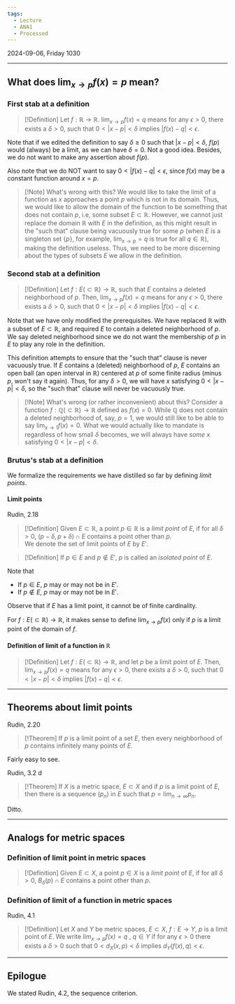 ```yaml
---
tags:
  - Lecture
  - ANA1
  - Processed
---
```

2024-09-06, Friday
1030

---
## What does $\lim_{ x \to p }f(x) = p$ mean?

### First stab at a definition

>[!Definition]
>Let $f: \mathbb{R}\to \mathbb{R}$.
>$\lim_{ x \to p }f(x) = q$ means for any $\epsilon>0$, there exists a $\delta>0$, such that  $0<|x-p|<\delta$ implies $|f(x)-q|<\epsilon$. 

Note that if we edited the definition to say $\delta\ge 0$ such that $|x-p|<\delta$, $f(p)$ would (always) be a limit, as we can have $\delta=0$. Not a good idea. Besides, we do not want to make any assertion about $f(p)$.

Also note that we do NOT want to say $0<|f(x)-q|<\epsilon$, since $f(x)$ may be a constant function around $x=p$. 

> [!Note] What's wrong with this?
> We would like to take the limit of a function as $x$ approaches a point $p$ which is not in its domain. Thus, we would like to allow the domain of the function to be something that does not contain $p$, i.e, some subset $E\subset\mathbb{R}$. However, we cannot just replace the domain $\mathbb{R}$ with $E$ in the definition, as this might result in the "such that" clause being vacuously true for some $p$ (when $E$ is a singleton set $\{ p \}$, for example, $\lim_{ x \to p }=q$ is true for all $q\in \mathbb{R}$), making the definition useless. Thus, we need to be more discerning about the types of subsets $E$ we allow in the definition.

### Second stab at a definition

>[!Definition]
>Let $f: E(\subset \mathbb{R})\to \mathbb{R}$, such that $E$ contains a deleted neighborhood of $p$. 
>Then, $\lim_{ x \to p }f(x) = q$ means for any $\epsilon>0$, there exists a $\delta>0$, such that  $0<|x-p|<\delta$ implies $|f(x)-q|<\epsilon$. 

Note that we have only modified the prerequisites. We have replaced $\mathbb{R}$ with a subset of $E\subset\mathbb{R}$, and required $E$ to contain a deleted neighborhood of $p$. We say deleted neighborhood since we do not want the membership of $p$ in $E$ to play any role in the definition.

This definition attempts to ensure that the "such that" clause is never vacuously true. If $E$ contains a (deleted) neighborhood of $p$, $E$ contains an open ball (an open interval in $\mathbb{R}$) centered at $p$ of some finite radius (minus $p$, won't say it again). Thus, for any $\delta>0$, we will have $x$ satisfying $0<|x-p|<\delta$, so the "such that" clause will never be vacuously true. 

>[!Note] What's wrong (or rather inconvenient) about this?
>Consider a function $f:\mathbb{Q}(\subset \mathbb{R})\to \mathbb{R}$ defined as $f(x)=0$. While $\mathbb{Q}$ does not contain a deleted neighborhood of, say, $p=1$, we would still like to be able to say $\lim_{ x \to 1 }f(x)=0$. What we would actually like to mandate is regardless of how small $\delta$ becomes, we will always have *some* $x$ satisfying $0<|x-p|<\delta$. 

### Brutus's stab at a definition

We formalize the requirements we have distilled so far by defining *limit points*.
#### Limit points
Rudin, 2.18
>[!Definition]
>Given $E\subset \mathbb{R}$, a point $p\in \mathbb{R}$ is a *limit point* of $E$, if for all $\delta>0$,  $(p-\delta, p+\delta)\cap E$ contains a point other than $p$.  
>We denote the set of limit points of $E$ by $E'$. 

>[!Definition]
>If $p\in E$ and $p\not\in E'$, $p$ is called an *isolated point* of $E$. 

Note that 
- If $p\in E$, $p$ may or may not be in $E'$.
- If $p\not\in E$, $p$ may or may not be in $E'$.

Observe that if $E$ has a limit point, it cannot be of finite cardinality.

For $f:E(\subset \mathbb{R})\to \mathbb{R}$, it makes sense to define $\lim_{ x \to p }f(x)$ only if $p$ is a limit point of the domain of $f$. 

#### Definition of limit of a function in $\mathbb{R}$
>[!Definition]
>Let $f: E(\subset \mathbb{R})\to \mathbb{R}$, and let $p$ be a limit point of $E$.
>Then, $\lim_{ x \to p }f(x) = q$ means for any $\epsilon>0$, there exists a $\delta>0$, such that  $0<|x-p|<\delta$ implies $|f(x)-q|<\epsilon$. 

---
## Theorems about limit points

Rudin, 2.20
>[!Theorem]
>If $p$ is a limit point of a set $E$, then every neighborhood of $p$ contains infinitely many points of $E$.

Fairly easy to see.

Rudin, 3.2 d
>[!Theorem]
>If $X$ is a metric space, $E\subset X$ and if $p$ is a limit point of $E$, then there is a sequence $(p_{n})$ in $E$ such that $p=\lim_{ n \to \infty }p_{n}$. 

Ditto.

---
## Analogs for metric spaces

### Definition of limit point in metric spaces

>[!Definition]
>Given $E\subset X$, a point $p\in X$ is a *limit point* of $E$, if for all $\delta>0$, $B_{\delta}(p)\cap E$ contains a point other than $p$. 

### Definition of limit of a function in metric spaces

Rudin, 4.1
>[!Definition]
>Let $X$ and $Y$ be metric spaces, $E\subset X$, $f:E\to Y$, $p$ is a limit point of $E$.
>We write *$\lim_{ x \to p }f(x)= q$* , $q\in Y$ if for any $\epsilon>0$ there exists a $\delta>0$ such that $0<d_{X}(x, p)<\delta$ implies $d_{Y}(f(x), q)<\epsilon$.

---

## Epilogue

We stated Rudin, 4.2, the sequence criterion.
